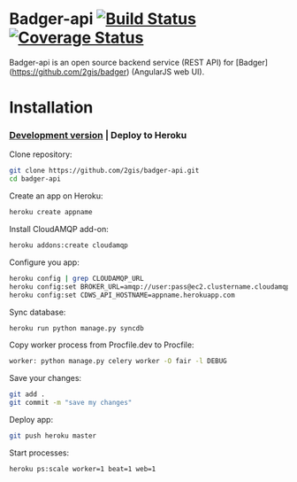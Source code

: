 # Badger-api [![Build Status](https://travis-ci.org/2gis/badger-api.svg?branch=master)](https://travis-ci.org/2gis/badger-api) [![Coverage Status](https://coveralls.io/repos/2gis/badger-api/badge.svg?branch=master&service=github)](https://coveralls.io/github/2gis/badger-api?branch=master)
Badger-api is an open source backend service (REST API) for [Badger] (https://github.com/2gis/badger) (AngularJS web UI).

# Installation

### <a href="README.md">Development version</a> | Deploy to Heroku

Clone repository:
```bash
git clone https://github.com/2gis/badger-api.git
cd badger-api
```

Create an app on Heroku:
```bash
heroku create appname
```

Install CloudAMQP add-on:
```bash
heroku addons:create cloudamqp
```

Configure you app:
```bash
heroku config | grep CLOUDAMQP_URL
heroku config:set BROKER_URL=amqp://user:pass@ec2.clustername.cloudamqp.com/vhost
heroku config:set CDWS_API_HOSTNAME=appname.herokuapp.com
```

Sync database:
```bash
heroku run python manage.py syncdb
```

Copy worker process from Procfile.dev to Procfile:
```bash
worker: python manage.py celery worker -O fair -l DEBUG
```

Save your changes:
```bash
git add .
git commit -m "save my changes"
```

Deploy app:
```bash
git push heroku master
```

Start processes:
```bash
heroku ps:scale worker=1 beat=1 web=1
```


